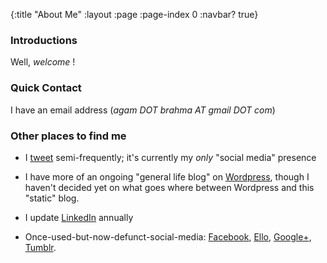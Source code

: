 {:title "About Me"
 :layout :page
 :page-index 0
 :navbar? true}

### Introductions

Well, _welcome_ !

### Quick Contact

I have an email address (_agam DOT brahma AT gmail DOT com_)

### Other places to find me

- I [tweet](https://twitter.com/agambrahma) semi-frequently; it's
  currently my _only_ "social media" presence

- I have more of an ongoing "general life blog" on
  [Wordpress](http://abacusnoirform.com), though I haven't decided yet on
  what goes where between Wordpress and this "static" blog.

- I update [LinkedIn](https://www.linkedin.com/in/agam-brahma-6433241/) annually

- Once-used-but-now-defunct-social-media: [Facebook](http://www.facebook.com/agambrahma), [Ello](https://ello.co/agamb), [Google+](https://plus.google.com/116824588290880385608/posts), [Tumblr](http://agamposts.tumblr.com/).

